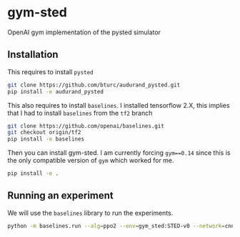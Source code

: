 # gym-sted

OpenAI gym implementation of the pysted simulator

## Installation

This requires to install `pysted`
```bash
git clone https://github.com/bturc/audurand_pysted.git
pip install -e audurand_pysted
```

This also requires to install `baselines`. I installed tensorflow 2.X, this implies that I had to install `baselines` from the `tf2` branch
```bash
git clone https://github.com/openai/baselines.git
git checkout origin/tf2
pip install -e baselines
```

Then you can install gym-sted. I am currently forcing `gym==0.14` since this is the only compatible version of `gym` which worked for me.
```bash
pip install -e .
```

## Running an experiment

We will use the `baselines` library to run the experiments.
```bash
python -m baselines.run --alg=ppo2 --env=gym_sted:STED-v0 --network=cnn --num_timesteps=0
```
